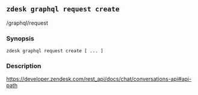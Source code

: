 ## `zdesk graphql request create`

/graphql/request

### Synopsis

    zdesk graphql request create [ ... ]

### Description

https://developer.zendesk.com/rest_api/docs/chat/conversations-api#api-path

